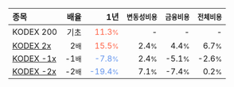 | **종목** | **배율** | **1년** | **<small>변동성비용</small>** | **<small>금융비용</small>** | **<small>전체비용</small>** |
| :------- | -------: | ------: | --------------: | ------------: | ------------: |
| KODEX 200 | 기초 | <span style="color: tomato">11.3<small>%</small></span> | - | - | - |
| [KODEX 2x](/122630/) | 2<small>배</small> | <span style="color: tomato">15.5<small>%</small></span> | 2.4<small>%</small> | 4.4<small>%</small> | 6.7<small>%</small> |
| [KODEX -1x](/114800/) | -1<small>배</small> | <span style="color: cornflowerblue">-7.8<small>%</small></span> | 2.4<small>%</small> | -5.1<small>%</small> | -2.6<small>%</small> |
| [KODEX -2x](/252670/) | -2<small>배</small> | <span style="color: cornflowerblue">-19.4<small>%</small></span> | 7.1<small>%</small> | -7.4<small>%</small> | 0.2<small>%</small> |